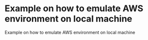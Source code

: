 # Example on how to emulate AWS environment on local machine

Example on how to emulate AWS environment on local machine
